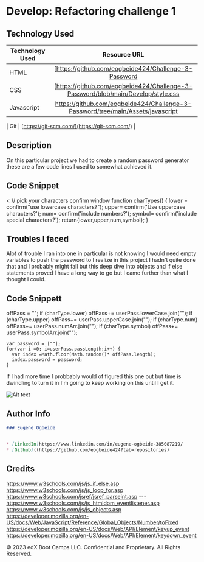 # Develop: Refactoring challenge 1
## Technology Used 

| Technology Used         | Resource URL            | 
| ------------- |:-------------:| 
| HTML    | [https://github.com/eogbeide424/Challenge-3-Password
| CSS     | [https://github.com/eogbeide424/Challenge-3-Password/blob/main/Develop/style.css
| Javascript  | https://github.com/eogbeide424/Challenge-3-Password/tree/main/Assets/javascript 
   
| Git | [https://git-scm.com/](https://git-scm.com/)     |    

## Description 

[Visit the Deployed Site]: https://eogbeide424.github.io/Challenge-3-Password/

On this particular project we had to create a random password generator these are a few code lines I used to somewhat achieved it.
## Code Snippet
< // pick your characters confirm window
  function charTypes() {
     lower = confirm("use lowercase characters?");
     upper= confirm('Use uppercase characters?');
     num= confirm('include numbers?');
     symbol= confirm('include special characters?');
     return{lower,upper,num,symbol};
  }

## Troubles I faced
Alot of trouble I ran into one in particular is not knowing I would need empty variables to push the password to I realize in this project I hadn't quite done that and I probably might fail but this deep dive into objects and if else statements proved I have a long way to go but I came further than what I thought I could.

## Code Snippett

offPass = "";
    if (charType.lower) offPass+= userPass.lowerCase.join("");
    if (charType.upper) offPass+= userPass.upperCase.join("");
    if (charType.num) offPass+= userPass.numArr.join("");
    if (charType.symbol) offPass+= userPass.symbolArr.join("");

    var password = [""];
    for(var i =0; i=userPass.passLength;i++) {
      var index =Math.floor(Math.random()* offPass.length);
      index.password = password;
    }
If I had more time I probbably would of figured this one out but time is dwindling to turn it in I'm going to keep working on this until I get it.

![Alt text](Assets/Screenshot%202023-03-31%20013857.png)

## Author Info

```md
### Eugene Ogbeide


* [LinkedIn]https://www.linkedin.com/in/eugene-ogbeide-385087219/
* [Github]((https://github.com/eogbeide424?tab=repositories)
```
## Credits

https://www.w3schools.com/js/js_if_else.asp
https://www.w3schools.com/js/js_loop_for.asp
https://www.w3schools.com/jsref/jsref_parseint.asp
---https://www.w3schools.com/js/js_htmldom_eventlistener.asp
https://www.w3schools.com/js/js_objects.asp
https://developer.mozilla.org/en-US/docs/Web/JavaScript/Reference/Global_Objects/Number/toFixed
https://developer.mozilla.org/en-US/docs/Web/API/Element/keyup_event
https://developer.mozilla.org/en-US/docs/Web/API/Element/keydown_event

© 2023 edX Boot Camps LLC. Confidential and Proprietary. All Rights Reserved.